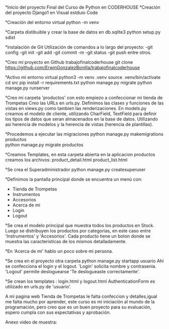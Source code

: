°Inicio del proyecto Final del Curso de Python en CODERHOUSE
°Creación del proyecto Django1 en Visual estduio Code

°Creación del entorno virtual 
python -m venv 

°Carpeta distibuible y crear la base de datos en db.sqlite3
python setup.py sdist

°instalación de Git
Utilización de comandos a lo largo del proyecto:
-git  config
-git init
-git add
-git commit -m
-git status
-git push
entre otros.

°Creo mi proyecto en Github trabajofinalcoderhouse
git clone https://github.com/ErwinGonzalezBonilla/trabajofinalcoderhouse

°Activo mi entorno virtual
python3 -m venv .venv
source .venv/bin/activate
cd src
pip install -r requirements.txt
python manage.py migrate
python manage.py runserver

°Creo mi carpeta 'productos' con esto empiezo a confeccionar mi tienda de Trompetas
Creo las URLs en urls.py.
Definimos las clases y funciones de las vistas en views.py como tambien las renderizaciones.
En models.py creamos el modelo de cliente, utilizando CharField, TextField para definir los tipos de datos que seran almacenados en la base de datos.
Utilizando así herencia de modelos y la herencia de vistas (herencia de plantillas).

°Procedemos a ejecutar las migraciones 
python manage.py makemigrations productos   
python manage.py migrate productos

°Creamos Templates, en esta carpeta abierta en la aplicacion productos creamos los archivos:
product_detail.html
product_list.html

°Se crea el Superadministrador
python manage.py createsuperuser    

°Definimos la pantalla principal donde se encuentra un menú con:
- Tienda de Trompetas
- Instrumentos
- Accesorios
- Acerca de mi
- Login
- Logout

°Se crea el modelo principal que muestra todos los productos en Stock. Luego se distribuyen 
los productos por categorias, en este caso entre 'Instrumentos' y 'Accesorios'.
Cada producto tiene un boton donde se muestra las caracteristicas de los mismos detalladamente. 

°En 'Acerca de mi' hablo un poco sobre mi persona.

°Se crea en el proyecto otra carpeta
python manage.py startapp usuario
Ahí se confecciona el login y el logout.
'Login' solicita nombre y contrasenia.
'Logout' permite desloguearse 'Te deslogueaste correctamente'.

°Se crean los templates : login.html y logout.html 
AuthenticationForm es utilizado en urls.py de 'usuario'.

A mi pagina web Tienda de Trompetas le falta confeccion y detalles,igual me falta mucho por aprender,
este curso es mi iniciación al mundo de la programación, pero creo que es un buen proyecto para su evaluación, espero cumpla con sus espectativas y aprobación. 

Anexo video de muestra: 




